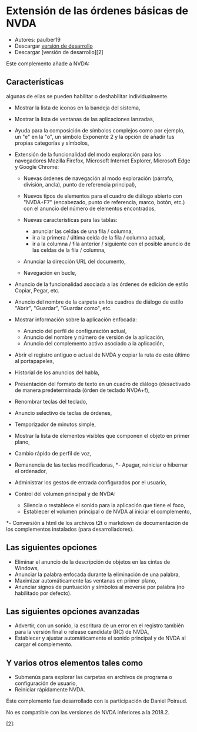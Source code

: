 # Extensión de las órdenes básicas de NVDA #

* Autores: paulber19
* Descargar [versión de desarrollo][1]
* Descargar [versión de desarrollo][2]

Este complemento añade a NVDA:

## Características ##

algunas de ellas se pueden habilitar o deshabilitar individualmente.

* Mostrar la lista de iconos en la bandeja del sistema,
* Mostrar la lista de ventanas de las aplicaciones lanzadas,
* Ayuda para la composición de símbolos complejos como por ejemplo, un "e" en la "o", un símbolo Exponente 2 y la opción de añadir tus propias categorías y símbolos,
* Extensión de la funcionalidad del modo exploración para los navegadores Mozilla Firefox, Microsoft Internet Explorer, Microsoft Edge y Google Chrome:

	* Nuevas órdenes de navegación al modo exploración (párrafo, división, ancla), punto de referencia principal),
	* Nuevos tipos de elementos para el cuadro de diálogo abierto con "NVDA+F7" (encabezado, punto de referencia, marco, botón, etc.) con el anuncio del número de elementos encontrados,
	* Nuevas características para las tablas: 
		* anunciar las celdas de una fila / columna,
		* ir a la primera / última celda de la fila / columna actual,
		* ir a la columna / fila anterior / siguiente con el posible anuncio de las celdas de la fila / columna,
		
		
	* Anunciar la dirección URL del documento,
	* Navegación en bucle,
* Anuncio de la funcionalidad asociada a las órdenes de edición de estilo Copiar, Pegar, etc.
*  Anuncio del nombre de la carpeta en los cuadros de diálogo de estilo "Abrir", "Guardar", "Guardar como", etc.
* Mostrar información sobre la aplicación enfocada:


	* Anuncio del perfil de configuración actual,
	* Anuncio del nombre y número de versión de la aplicación,
	* Anuncio del complemento activo asociado a la aplicación,


* Abrir el registro antiguo o actual de NVDA y copiar la ruta de este último al portapapeles,
* Historial de los anuncios del habla,
* Presentación del formato de texto en un cuadro de diálogo (desactivado de manera predeterminada (órden de teclado NVDA+f),
 * Renombrar teclas del teclado,
* Anuncio selectivo de teclas de órdenes,
* Temporizador de minutos simple,
* Mostrar la lista de elementos visibles que componen el objeto en primer plano,
* Cambio rápido de perfil de voz,
* Remanencia de las teclas modificadoras,
*- Apagar, reiniciar o hibernar el ordenador,
* Administrar los gestos de entrada configurados por el usuario,
* Control del volumen principal y de NVDA:


	* Silencia o restablece el sonido para la aplicación que tiene el foco,
	* Establecer el volumen principal o de NVDA al iniciar el complemento, 
	
	
*- Conversión a html de los archivos t2t o markdown de documentación de los complementos instalados (para desarrolladores).


## Las siguientes opciones ##

* Eliminar el anuncio de la descripción de objetos en las cintas de Windows,
* Anunciar la palabra enfocada durante la eliminación de una palabra,
* Maximizar automáticamente las ventanas en primer plano,
* Anunciar signos de puntuación y símbolos al moverse por palabra (no habilitado por defecto).


## Las siguientes opciones avanzadas ##

* Advertir, con un sonido, la escritura de un error en el registro también para la versión final o release candidate  (RC) de NVDA,
* Establecer y ajustar automáticamente el sonido principal y de NVDA al cargar el complemento.


## Y varios otros elementos tales como ##

* Submenús para explorar las carpetas en archivos de programa o configuración de usuario,
* Reiniciar rápidamente NVDA.


Este complemento fue desarrollado con la participación de Daniel Poiraud. 

No es compatible con las versiones de NVDA inferiores a la 2018.2.


[1]: https://rawgit.com/paulber007/AllMyNVDAAddons/master/NVDAExtensionGlobalPlugin/NVDAExtensionGlobalPlugin-8.0.nvda-addon

[2]:
